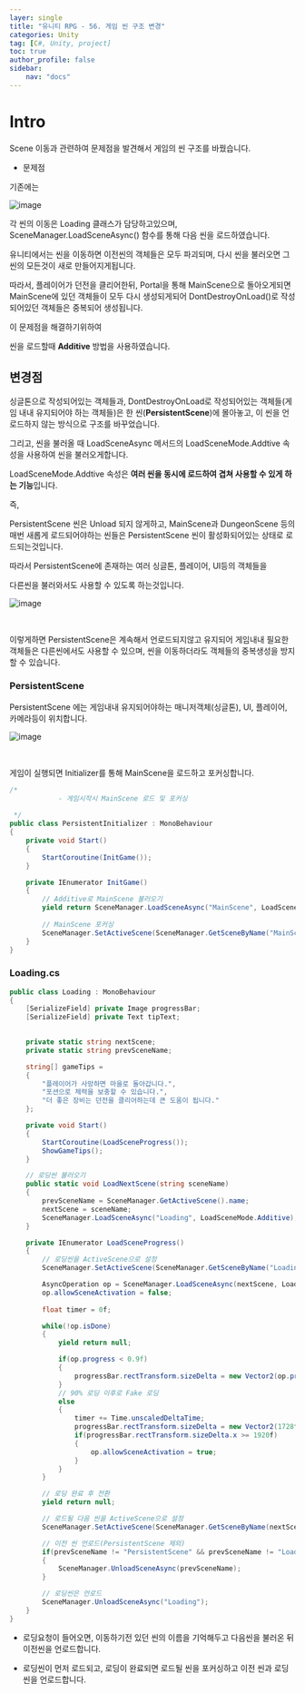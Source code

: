 ```yaml
---
layer: single
title: "유니티 RPG - 56. 게임 씬 구조 변경"
categories: Unity
tag: [C#, Unity, project]
toc: true
author_profile: false
sidebar: 
    nav: "docs"
---
```



# Intro

Scene 이동과 관련하여 문제점을 발견해서 게임의 씬 구조를 바꿨습니다.

* 문제점 

기존에는 

![image](/images/2025/2025-05-15/capture_1.PNG)

각 씬의 이동은 Loading 클래스가 담당하고있으며, SceneManager.LoadSceneAsync() 함수를 통해 다음 씬을 로드하였습니다.

유니티에서는 씬을 이동하면 이전씬의 객체들은 모두 파괴되며, 다시 씬을 불러오면 그 씬의 모든것이 새로 만들어지게됩니다.

따라서, 플레이어가 던전을 클리어한뒤, Portal을 통해 MainScene으로 돌아오게되면 MainScene에 있던 객체들이 모두 다시 생성되게되어 DontDestroyOnLoad()로 작성되어있던 객체들은 중복되어 생성됩니다.

이 문제점을 해결하기위하여

씬을 로드할때 **Additive** 방법을 사용하였습니다.

## 변경점

싱글톤으로 작성되어있는 객체들과, DontDestroyOnLoad로 작성되어있는 객체들(게임 내내 유지되어야 하는 객체들)은 한 씬(**PersistentScene**)에 몰아놓고, 이 씬을 언로드하지 않는 방식으로 구조를 바꾸었습니다.

그리고, 씬을 불러올 때 LoadSceneAsync 메서드의 LoadSceneMode.Addtive 속성을 사용하여 씬을 불러오게합니다.

LoadSceneMode.Addtive 속성은 **여러 씬을 동시에 로드하여 겹쳐 사용할 수 있게 하는 기능**입니다.

즉, 

PersistentScene 씬은 Unload 되지 않게하고, MainScene과 DungeonScene 등의 매번 새롭게 로드되어야하는 씬들은 PersistentScene 씬이 활성화되어있는 상태로 로드되는것입니다.

따라서 PersistentScene에 존재하는 여러 싱글톤, 플레이어, UI등의 객체들을

다른씬을 불러와서도 사용할 수 있도록 하는것입니다.

![image](/images/2025/2025-05-15/capture_2.PNG)

<br>

이렇게하면 PersistentScene은 계속해서 언로드되지않고 유지되어 게임내내 필요한 객체들은 다른씬에서도 사용할 수 있으며, 씬을 이동하더라도 객체들의 중복생성을 방지할 수 있습니다.


### PersistentScene

PersistentScene 에는 게임내내 유지되어야하는 매니저객체(싱글톤), UI, 플레이어, 카메라등이 위치합니다.

![image](/images/2025/2025-05-15/capture_3.PNG)

<br>

게임이 실행되면 Initializer를 통해 MainScene을 로드하고 포커싱합니다.

```c#
/*
            - 게임시작시 MainScene 로드 및 포커싱
 
 */
public class PersistentInitializer : MonoBehaviour
{
    private void Start()
    {
        StartCoroutine(InitGame());
    }

    private IEnumerator InitGame()
    {
        // Additive로 MainScene 불러오기
        yield return SceneManager.LoadSceneAsync("MainScene", LoadSceneMode.Additive);
        
        // MainScene 포커싱
        SceneManager.SetActiveScene(SceneManager.GetSceneByName("MainScene"));
    }
}
```


### Loading.cs

```c#
public class Loading : MonoBehaviour
{
    [SerializeField] private Image progressBar;
    [SerializeField] private Text tipText;

    
    private static string nextScene;
    private static string prevSceneName;

    string[] gameTips =
    {
        "플레이어가 사망하면 마을로 돌아갑니다.",
        "포션으로 체력을 보충할 수 있습니다.",
        "더 좋은 장비는 던전을 클리어하는데 큰 도움이 됩니다."
    };

    private void Start()
    {
        StartCoroutine(LoadSceneProgress());
        ShowGameTips();
    }

    // 로딩씬 불러오기
    public static void LoadNextScene(string sceneName)
    {
        prevSceneName = SceneManager.GetActiveScene().name;
        nextScene = sceneName;
        SceneManager.LoadSceneAsync("Loading", LoadSceneMode.Additive);
    }

    private IEnumerator LoadSceneProgress()
    {
        // 로딩씬을 ActiveScene으로 설정
        SceneManager.SetActiveScene(SceneManager.GetSceneByName("Loading"));

        AsyncOperation op = SceneManager.LoadSceneAsync(nextScene, LoadSceneMode.Additive);
        op.allowSceneActivation = false;
        
        float timer = 0f;

        while(!op.isDone)
        {
            yield return null;

            if(op.progress < 0.9f)
            {
                progressBar.rectTransform.sizeDelta = new Vector2(op.progress * 1920f, 80f);
            }
            // 90% 로딩 이후로 Fake 로딩
            else
            {
                timer += Time.unscaledDeltaTime;
                progressBar.rectTransform.sizeDelta = new Vector2(1728f + timer * 20f, 80f);
                if(progressBar.rectTransform.sizeDelta.x >= 1920f)
                {
                    op.allowSceneActivation = true;
                }
            }
        }

        // 로딩 완료 후 전환
        yield return null;

        // 로드될 다음 씬을 ActiveScene으로 설정
        SceneManager.SetActiveScene(SceneManager.GetSceneByName(nextScene));

        // 이전 씬 언로드(PersistentScene 제외)
        if(prevSceneName != "PersistentScene" && prevSceneName != "Loading")
        {
            SceneManager.UnloadSceneAsync(prevSceneName);
        }

        // 로딩씬은 언로드
        SceneManager.UnloadSceneAsync("Loading");
    }
}
```

* 로딩요청이 들어오면, 이동하기전 있던 씬의 이름을 기억해두고 다음씬을 불러온 뒤 이전씬을 언로드합니다.

* 로딩씬이 먼저 로드되고, 로딩이 완료되면 로드될 씬을 포커싱하고 이전 씬과 로딩씬을 언로드합니다.
